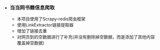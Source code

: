  - ### 当当网书籍信息爬取

  

	 - 本项目使用了Scrapy-redis爬虫框架    
	 - 使用LinkExtractor链接提取器    
 	 - 增加了链接去重   
    - 对网页到的空数据进行了补充(并没有删除掉空数据，而是添加了其他内容覆盖掉空数据)
